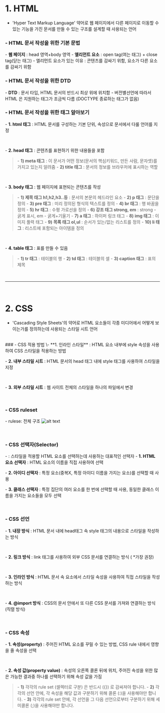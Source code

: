 # 1. HTML
- 'Hyper Text Markup Language' 약어로 웹 페이지에서 다른 페이지로 이동할 수 있는 기능을 가진 문서를 만들 수 있는 구조를 설계할 때 사용되는 언어 
  <br>
### - HTML 문서 작성을 위한 기본 문법
  \- **웹 페이지** : head 영역+body 영역
  \- **엘리먼트 요소** : open tag(여는 태그) + close tag(닫는 태그)
  \- 엘리먼트 요소가 있는 이유 : 콘텐츠를 감싸기 위함, 요소가 다른 요소를 감싸기 위함
  <br>
### - HTML 문서 작성을 위한 DTD
  \- **DTD** : 문서 타입, HTML 문서의 반드시 최상 위에 위치함
  \- 버전별선언에 따라서 HTML 은 지원하는 태그가 조금씩 다름 (DOCTYPE 종료하는 태그가 없음)
<br>
### - HTML 문서 작성을 위한 태그 알아보기
  \- **1. html 태그** : HTML 문서를 구성하는 기본 단위, 속성으로 문서에서 다룰 언어를 지정

  <br>

  \- **2. head 태그** : 콘텐츠를 표현하기 위한 내용들을 포함
  >\- **1) meta 태그** : 이 문서가 어떤 정보(문서의 핵심키워드, 만든 사람, 문자셋)를 가지고 있는지 알려줌
  \- **2) title 태그** : 문서의 정보를 브라우저에 표시하는 역할

<br>

  \- **3. body 태그** : 웹 페이지에 표현되는 콘텐츠를 작성
  > \- **1) 제목 태그 h1,h2,h3..등** : 문서의 본문의 헤드라인 요소
  \- **2) p 태그** : 문단을 정의
  \- **3) pre 태그** : 미리 정의된 형식의 텍스트를 정의
  \- **4) br 태그** : 행 바꿈을 정의
  \- **5) hr 태그** : 수평 가로선을 정의
  \- **6) 강조 태그 strong, em** : 
  strong - 굵게 표시, em - 굵게+기울기
  \- **7) a 태그** : 하이퍼 링크 태그
  \- **8) img 태그** : 이미지 풀력 태그
  \- **9) 목록 태그 ol,ul** : 순서가 있는/없는 리스트를 정의
  \- **10) li 태그** : 리스트에 포함되는 아이템을 정의

<br>

  \- **4. table 태그** : 표를 만들 수 있음
  > \- **1) tr 태그** : 테이블의 행
  \- **2) td 태그** : 테이블의 셀
  \- **3) caption 태그** : 표의 제목 

<br>

---
<br>

# 2. CSS
  - 'Cascading Style Sheets'의 약어로 HTML 요소들이 각종 미디어에서 어떻게 보이는가를 정의하는데 사용되는 스타일 시트 언어
  <br>
### - CSS 적용 방법
  \- **1. 인라인 스타일** : HTML 요소 내부에 style 속성을 사용하여 CSS 스타일을 적용하는 방법

  <br>

  \- **2. 내부 스타일 시트** : HTML 문서의 head 태그 내에 style 태그를 사용하여 스타일을 지정

  <br>
  
  \- **3. 외부 스타일 시트** : 웹 사이트 전체의 스타일을 하나의 파일에서 변경
  
  <br>

### - CSS ruleset
\- rulese: 전체 구조
![alt text]([image_UR](https://developer.mozilla.org/ko/docs/Learn/Getting_started_with_the_web/CSS_basics/css-declaration-small.png)L)

  <br>

### - CSS 선택자(Selector)
\- : 스타일을 적용할 HTML 요소를 선택하는데 사용하는 대표적인 선택자
  \- **1. HTML 요소 선택자** : HTML 요소의 이름을 직접 사용하여 선택

  \- **2. 아이디 선택자** : 특정 요소(중복X, 특정 아이디 이름을 가지는 요소)를 선택할 때 사용

  \- **3. 클래스 선택자** : 특정 집단의 여러 요소를 한 번에 선택할 때 사용, 동일한 클래스 이름을 가지는 요소들을 모두 선택

  <br>

### - CSS 선언
  \- **1. 내장 방식** : HTML 문서 내에 head태그 속 style 태그의 내용으로 스타일을 작성하는 방식

  <br>

  \- **2. 링크 방식** : link 태그를 사용하여 외부 CSS 문서를 연결하는 방식 ( \*가장 권장)

  <br>
  
  \- **3. 인라인 방식** : HTML 문서 속 요소에서 스타일 속성을 사용하여 직접 스타일을 작성하는 방식
  
  <br>

  \- **4. @import 방식** : CSS의 문서 안에서 또 다른 CSS 문서를 가져와 연결하는 방식(직렬 방식)

  <br>

### - CSS 속성
\- **1. 속성(property)** : 주어진 HTML 요소를 꾸밀 수 있는 방법, CSS rule 내에서 영향을 줄 속성을 선택

  <br>

  \- **2. 속성 값(property value)** : 속성의 오른쪽 콜론 뒤에 위치, 주어진 속성을 위한 많은 가능한 결과중 하나를 선택하기 위해 속성 값을 가짐
  >\- **1)** 각각의 rule set (셀렉터로 구분) 은 반드시 ({}) 로 감싸져야 합니다.
  \- **2)** 각각의 선언 안에, 각 속성을 해당 값과 구분하기 위해 콜론 (:)을 사용해야만 합니다.
  \- **3)** 각각의 rule set 안에, 각 선언을 그 다음 선언으로부터 구분하기 위해 세미콜론 (;)을 사용해야만 합니다.